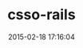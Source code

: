 ---
layout: post
title:  "csso-rails"
repo:   "Vasfed/csso-rails"
date:   2015-02-18 17:16:04
gemurl: https://github.com/Vasfed/csso-rails
---